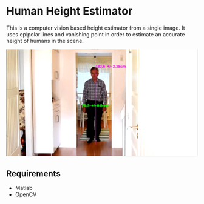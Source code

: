 # Human Height Estimator

This is a computer vision based height estimator from a single image. It uses epipolar lines and vanishing point in order to estimate an accurate height of humans in the scene.

![Height Detection Image](height.png)

## Requirements

* Matlab
* OpenCV